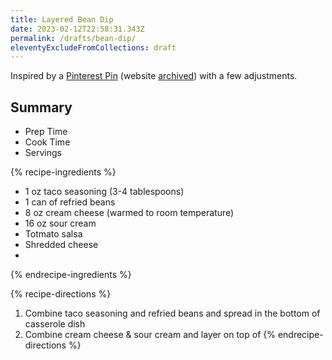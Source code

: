 ```yaml
---
title: Layered Bean Dip
date: 2023-02-12T22:58:31.343Z
permalink: /drafts/bean-dip/
eleventyExcludeFromCollections: draft
---
```

Inspired by a [Pinterest Pin](https://pin.it/6F5ak4B) (website [archived](https://web.archive.org/web/20171216092019/http://quicklids.com/super-simple-7-layer-bean-dip/)) with a few adjustments.

## Summary
- Prep Time
- Cook Time
- Servings

{% recipe-ingredients %}
- 1 oz taco seasoning (3-4 tablespoons)
- 1 can of refried beans
- 8 oz cream cheese (warmed to room temperature)
- 16 oz sour cream
- Totmato salsa
- Shredded cheese
- 

{% endrecipe-ingredients %}

{% recipe-directions %}
1. Combine taco seasoning and refried beans and spread in the bottom of casserole dish
1. Combine cream cheese & sour cream and layer on top of 
{% endrecipe-directions %}
